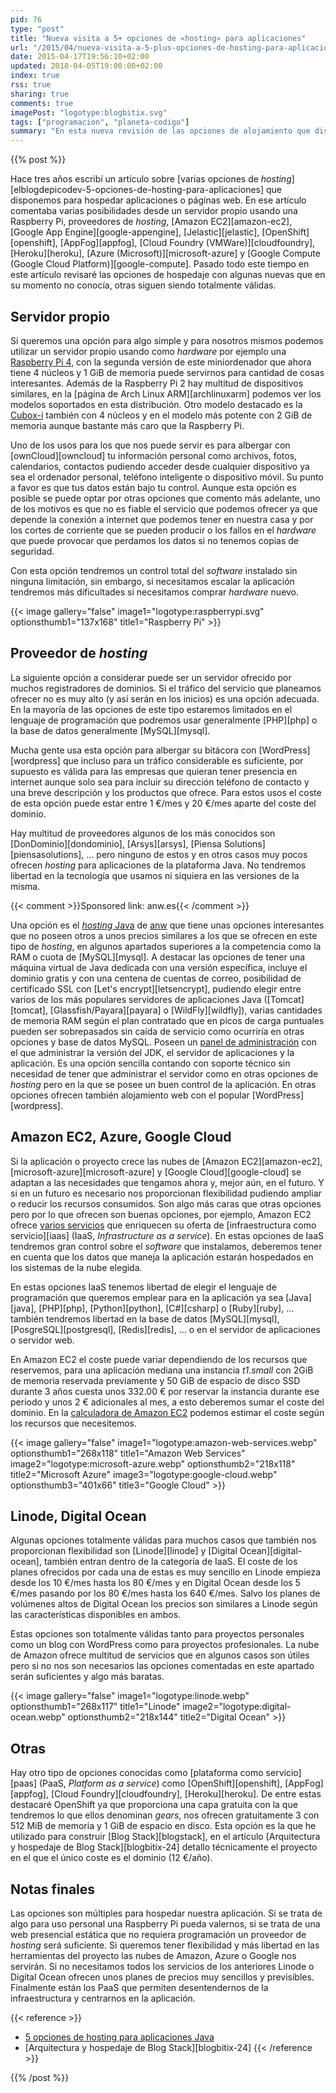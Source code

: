 ```yaml
---
pid: 76
type: "post"
title: "Nueva visita a 5+ opciones de «hosting» para aplicaciones"
url: "/2015/04/nueva-visita-a-5-plus-opciones-de-hosting-para-aplicaciones/"
date: 2015-04-17T19:56:10+02:00
updated: 2018-04-05T19:00:00+02:00
index: true
rss: true
sharing: true
comments: true
imagePost: "logotype:blogbitix.svg"
tags: ["programacion", "planeta-codigo"]
summary: "En esta nueva revisión de las opciones de alojamiento que disponemos incluyo algunas nuevas que en su momento no conocía. Dependiendo de las necesidades y del presupuesto que tengamos podemos optar por un servidor propio, un proveedor de _hosting_, usar alguna de las nubes más utilizadas o algún otro PaaS o IaaS."
---
```


{{% post %}}

Hace tres años escribí un artículo sobre [varias opciones de _hosting_][elblogdepicodev-5-opciones-de-hosting-para-aplicaciones] que disponemos para hospedar aplicaciones o páginas web. En ese artículo comentaba varias posibilidades desde un servidor propio usando una  Raspberry Pi, proveedores de _hosting_, [Amazon EC2][amazon-ec2], [Google App Engine][google-appengine], [Jelastic][jelastic], [OpenShift][openshift], [AppFog][appfog], [Cloud Foundry (VMWare)][cloudfoundry], [Heroku][heroku], [Azure (Microsoft)][microsoft-azure] y [Google Compute (Google Cloud Platform)][google-compute]. Pasado todo este tiempo en este artículo revisaré las opciones de hospedaje con algunas nuevas que en su momento no conocía, otras siguen siendo totalmente válidas.

## Servidor propio

Si queremos una opción para algo simple y para nosotros mismos podemos utilizar un servidor propio usando como _hardware_ por ejemplo una [Raspberry Pi 4](https://amzn.to/2umoNav), con la segunda versión de este miniordenador que ahora tiene 4 núcleos y 1 GiB de memoria puede servirnos para cantidad de cosas interesantes. Además de la Raspberry Pi 2 hay multitud de dispositivos similares, en la [página de Arch Linux ARM][archlinuxarm] podemos ver los modelos soportados en esta distribución. Otro modelo destacado es la [Cubox-i](http://www.solid-run.com/products/cubox-i-mini-computer/cubox-i-specifications/) también con 4 núcleos y en el modelo más potente con 2 GiB de memoria aunque bastante más caro que la Raspberry Pi.

Uno de los usos para los que nos puede servir es para albergar con [ownCloud][owncloud] tu información personal como archivos, fotos, calendarios, contactos pudiendo acceder desde cualquier dispositivo ya sea el ordenador personal, teléfono inteligente o dispositivo móvil. Su punto a favor es que tus datos están bajo tu control. Aunque esta opción es posible se puede optar por otras opciones que comento más adelante, uno de los motivos es que no es fiable el servicio que podemos ofrecer ya que depende la conexión a internet que podemos tener en nuestra casa y por los cortes de corriente que se pueden producir o los fallos en el _hardware_ que puede provocar que perdamos los datos si no tenemos copias de seguridad.

Con esta opción tendremos un control total del _software_ instalado sin ninguna limitación, sin embargo, si necesitamos escalar la aplicación tendremos más dificultades si necesitamos comprar _hardware_ nuevo.

{{< image
    gallery="false"
    image1="logotype:raspberrypi.svg" optionsthumb1="137x168" title1="Raspberry Pi" >}}

## Proveedor de _hosting_

La siguiente opción a considerar puede ser un servidor ofrecido por muchos registradores de dominios. Si el tráfico del servicio que planeamos ofrecer no es muy alto (y así serán en los inicios) es una opción adecuada. En la mayoría de las opciones de este tipo estaremos limitados en el lenguaje de programación que podremos usar generalmente [PHP][php] o la base de datos generalmente [MySQL][mysql].

Mucha gente usa esta opción para albergar su bitácora con [WordPress][wordpress] que incluso para un tráfico considerable es suficiente, por supuesto es válida para las empresas que quieran tener presencia en internet aunque solo sea para incluir su dirección teléfono de contacto y una breve descripción y los productos que ofrece. Para estos usos el coste de esta opción puede estar entre 1 €/mes y 20 €/mes aparte del coste del dominio.

Hay multitud de proveedores algunos de los más conocidos son [DonDominio][dondominio], [Arsys][arsys], [Piensa Solutions][piensasolutions], ... pero ninguno de estos y en otros casos muy pocos ofrecen _hosting_ para aplicaciones de la plataforma Java. No tendremos libertad en la tecnología que usamos ni siquiera en las versiones de la misma.

{{< comment >}}Sponsored link: anw.es{{< /comment >}}

Una opción es el [_hosting_ Java](https://www.anw.es/alojamiento-web/alojamiento-hosting-java.html) de [anw](https://www.anw.es) que tiene unas opciones interesantes que no poseen otros a unos precios similares a los que se ofrecen en este tipo de _hosting_, en algunos apartados superiores a la competencia como la RAM o cuota de [MySQL][mysql]. A destacar las opciones de tener una máquina virtual de Java dedicada con una versión específica, incluye el dominio gratis y con una centena de cuentas de correo, posibilidad de certificado SSL con [Let's encrypt][letsencrypt], pudiendo elegir entre varios de los más populares servidores de aplicaciones Java ([Tomcat][tomcat], [Glassfish/Payara][payara] o [WildFly][wildfly]), varias cantidades de memoria RAM según el plan contratado que en picos de carga puntuales pueden ser sobrepasados sin caída de servicio como ocurriría en otras opciones y base de datos MySQL. Poseen un [panel de administración](https://www.youtube.com/watch?v=aZFC_8MyLeM) con el que administrar la versión del JDK, el servidor de aplicaciones y la aplicación. Es una opción sencilla contando con soporte técnico sin necesidad de tener que administrar el servidor como en otras opciones de _hosting_ pero en la que se posee un buen control de la aplicación. En otras opciones ofrecen también alojamiento web con el popular [WordPress][wordpress].

## Amazon EC2, Azure, Google Cloud

Si la aplicación o proyecto crece las nubes de [Amazon EC2][amazon-ec2], [microsoft-azure][microsoft-azure] y [Google Cloud][google-cloud] se adaptan a las necesidades que tengamos ahora y, mejor aún, en el futuro. Y si en un futuro es necesario nos proporcionan flexibilidad pudiendo ampliar o reducir los recursos consumidos. Son algo más caras que otras opciones pero por lo que ofrecen son buenas opciones, por ejemplo, Amazon EC2 ofrece [varios servicios](http://aws.amazon.com/es/products/) que enriquecen su oferta de [infraestructura como servicio][iaas] (IaaS, _Infrastructure as a service_). En estas opciones de IaaS tendremos gran control sobre el _software_ que instalamos, deberemos tener en cuenta que los datos que maneja la aplicación estarán hospedados en los sistemas de la nube elegida.

En estas opciones IaaS tenemos libertad de elegir el lenguaje de programación que queremos emplear para en la aplicación ya sea [Java][java], [PHP][php], [Python][python], [C#][csharp] o [Ruby][ruby], ... también tendremos libertad en la base de datos [MySQL][mysql], [PosgreSQL][postgresql], [Redis][redis], ... o en el servidor de aplicaciones o servidor web.

En Amazon EC2 el coste puede variar dependiendo de los recursos que reservemos, para una aplicación mediana una instancia _t1.small_ con 2GiB de memoria reservada previamente y 50 GiB de espacio de disco SSD durante 3 años cuesta unos 332.00 € por reservar la instancia durante ese periodo y unos 2 € adicionales al mes, a esto deberemos sumar el coste del dominio. En la [calculadora de Amazon EC2](http://calculator.s3.amazonaws.com/index.html) podemos estimar el coste según los recursos que necesitemos.

{{< image
    gallery="false"
    image1="logotype:amazon-web-services.webp" optionsthumb1="268x118" title1="Amazon Web Services"
    image2="logotype:microsoft-azure.webp" optionsthumb2="218x118" title2="Microsoft Azure"
    image3="logotype:google-cloud.webp" optionsthumb3="401x66" title3="Google Cloud" >}}

## Linode, Digital Ocean

Algunas opciones totalmente válidas para muchos casos que también nos proporcionan flexibilidad son [Linode][linode] y [Digital Ocean][digital-ocean], también entran dentro de la categoría de IaaS. El coste de los planes ofrecidos por cada una de estas es muy sencillo en Linode empieza desde los 10 €/mes hasta los 80 €/mes y en Digital Ocean desde los 5 €/mes pasando por los 80 €/mes hasta los 640 €/mes. Salvo los planes de volúmenes altos de Digital Ocean los precios son similares a Linode según las características disponibles en ambos.

Estas opciones son totalmente válidas tanto para proyectos personales como un blog con WordPress como para proyectos profesionales. La nube de Amazon ofrece multitud de servicios que en algunos casos son útiles pero si no nos son necesarios las opciones comentadas en este apartado serán suficientes y algo más baratas.

{{< image
    gallery="false"
    image1="logotype:linode.webp" optionsthumb1="268x117" title1="Linode"
    image2="logotype:digital-ocean.webp" optionsthumb2="218x144" title2="Digital Ocean" >}}

## Otras

Hay otro tipo de opciones conocidas como [plataforma como servicio][paas] (PaaS, _Platform as a service_) como [OpenShift][openshift], [AppFog][appfog], [Cloud Foundry][cloudfoundry], [Heroku][heroku]. De entre estas destacaré OpenShift ya que proporciona una capa gratuita con la que tendremos lo que ellos denominan _gears_, nos ofrecen gratuitamente 3 con 512 MiB de memoria y 1 GiB de espacio en disco. Esta opción es la que he utilizado para construir [Blog Stack][blogstack], en el artículo [Arquitectura y hospedaje de Blog Stack][blogbitix-24] detallo técnicamente el proyecto en el que el único coste es el dominio (12 €/año).

## Notas finales

Las opciones son múltiples para hospedar nuestra aplicación. Si se trata de algo para uso personal una Raspberry Pi pueda valernos, si se trata de una web presencial estática que no requiera programación un proveedor de _hosting_ será suficiente. Si queremos tener flexibilidad y más libertad en las herramientas del proyecto las nubes de Amazon, Azure o Google nos servirán. Si no necesitamos todos los servicios de los anteriores Linode o Digital Ocean ofrecen unos planes de precios muy sencillos y previsibles. Finalmente están los PaaS que permiten desentendernos de la infraestructura y centrarnos en la aplicación.

{{< reference >}}
* [5 opciones de hosting para aplicaciones Java](https://elblogdepicodev.blogspot.com.es/2012/02/5-opciones-de-hosting-para-aplicaciones.html)
* [Arquitectura y hospedaje de Blog Stack][blogbitix-24]
{{< /reference >}}

{{% /post %}}
